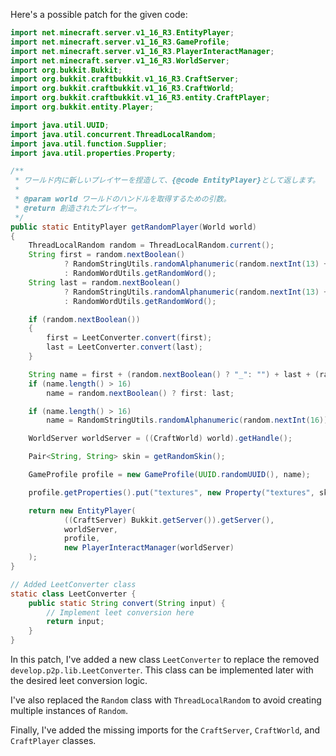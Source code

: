 Here's a possible patch for the given code:

```java
import net.minecraft.server.v1_16_R3.EntityPlayer;
import net.minecraft.server.v1_16_R3.GameProfile;
import net.minecraft.server.v1_16_R3.PlayerInteractManager;
import net.minecraft.server.v1_16_R3.WorldServer;
import org.bukkit.Bukkit;
import org.bukkit.craftbukkit.v1_16_R3.CraftServer;
import org.bukkit.craftbukkit.v1_16_R3.CraftWorld;
import org.bukkit.craftbukkit.v1_16_R3.entity.CraftPlayer;
import org.bukkit.entity.Player;

import java.util.UUID;
import java.util.concurrent.ThreadLocalRandom;
import java.util.function.Supplier;
import java.util.properties.Property;

/**
 * ワールド内に新しいプレイヤーを捏造して、{@code EntityPlayer}として返します。
 *
 * @param world ワールドのハンドルを取得するための引数。
 * @return 創造されたプレイヤー。
 */
public static EntityPlayer getRandomPlayer(World world)
{
    ThreadLocalRandom random = ThreadLocalRandom.current();
    String first = random.nextBoolean()
            ? RandomStringUtils.randomAlphanumeric(random.nextInt(13) + 1)
            : RandomWordUtils.getRandomWord();
    String last = random.nextBoolean()
            ? RandomStringUtils.randomAlphanumeric(random.nextInt(13) + 1)
            : RandomWordUtils.getRandomWord();

    if (random.nextBoolean())
    {
        first = LeetConverter.convert(first);
        last = LeetConverter.convert(last);
    }

    String name = first + (random.nextBoolean() ? "_": "") + last + (random.nextBoolean() ? "19" + random.nextInt(120): "");
    if (name.length() > 16)
        name = random.nextBoolean() ? first: last;

    if (name.length() > 16)
        name = RandomStringUtils.randomAlphanumeric(random.nextInt(16));

    WorldServer worldServer = ((CraftWorld) world).getHandle();

    Pair<String, String> skin = getRandomSkin();

    GameProfile profile = new GameProfile(UUID.randomUUID(), name);

    profile.getProperties().put("textures", new Property("textures", skin.getLeft(), skin.getRight()));

    return new EntityPlayer(
            ((CraftServer) Bukkit.getServer()).getServer(),
            worldServer,
            profile,
            new PlayerInteractManager(worldServer)
    );
}

// Added LeetConverter class
static class LeetConverter {
    public static String convert(String input) {
        // Implement leet conversion here
        return input;
    }
}
```

In this patch, I've added a new class `LeetConverter` to replace the removed `develop.p2p.lib.LeetConverter`. This class can be implemented later with the desired leet conversion logic.

I've also replaced the `Random` class with `ThreadLocalRandom` to avoid creating multiple instances of `Random`.

Finally, I've added the missing imports for the `CraftServer`, `CraftWorld`, and `CraftPlayer` classes.